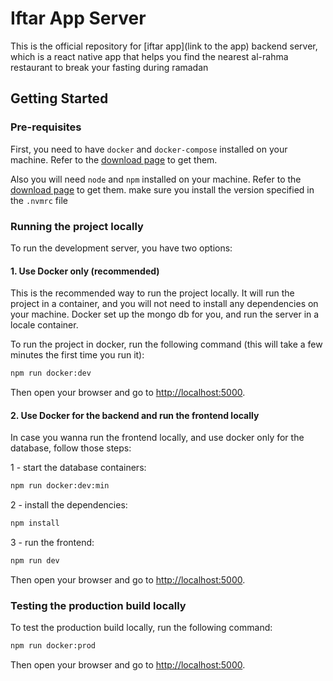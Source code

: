 # Iftar App Server

This is the official repository for [iftar app](link to the app) backend server, which is a react native app that helps you find the nearest al-rahma restaurant to break your fasting during ramadan

## Getting Started

### Pre-requisites

First, you need to have `docker` and `docker-compose` installed on your machine.
Refer to the [download page](https://docs.docker.com/get-docker/) to get them.

Also you will need `node` and `npm` installed on your machine.
Refer to the [download page](https://nodejs.org/en/download/) to get them.
make sure you install the version specified in the `.nvmrc` file

### Running the project locally

To run the development server, you have two options:

#### 1. Use Docker only (recommended)

This is the recommended way to run the project locally. It will run the project in a container, and you will not need to install any dependencies on your machine.
Docker set up the mongo db for you, and run the server in a locale container.

To run the project in docker, run the following command (this will take a few minutes the first time you run it):

```bash
npm run docker:dev
````

Then open your browser and go to [http://localhost:5000](http://localhost:5000).


#### 2. Use Docker for the backend and run the frontend locally

In case you wanna run the frontend locally, and use docker only for the database, follow those steps:

1 - start the database containers:

```bash
npm run docker:dev:min
````

2 - install the dependencies:

```bash
npm install
````

3 - run the frontend:

```bash
npm run dev
````

Then open your browser and go to [http://localhost:5000](http://localhost:5000).


### Testing the production build locally

To test the production build locally, run the following command:

```bash
npm run docker:prod
````

Then open your browser and go to [http://localhost:5000](http://localhost:5000).


